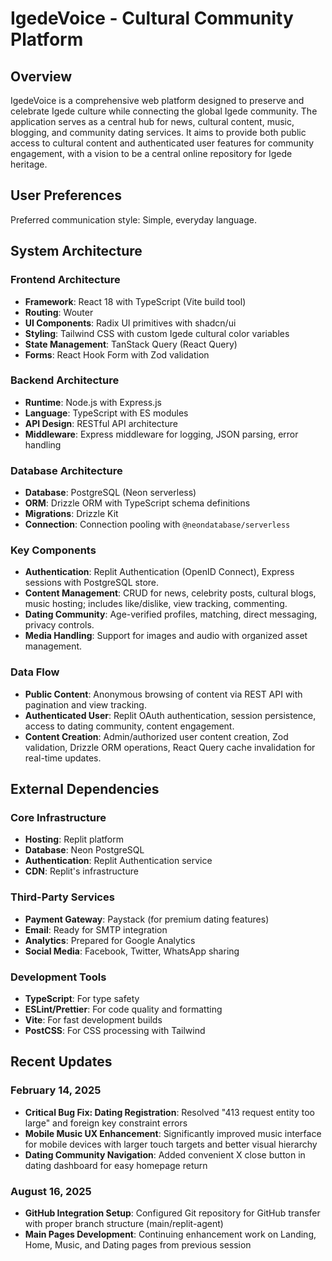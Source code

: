 # IgedeVoice - Cultural Community Platform

## Overview
IgedeVoice is a comprehensive web platform designed to preserve and celebrate Igede culture while connecting the global Igede community. The application serves as a central hub for news, cultural content, music, blogging, and community dating services. It aims to provide both public access to cultural content and authenticated user features for community engagement, with a vision to be a central online repository for Igede heritage.

## User Preferences
Preferred communication style: Simple, everyday language.

## System Architecture
### Frontend Architecture
- **Framework**: React 18 with TypeScript (Vite build tool)
- **Routing**: Wouter
- **UI Components**: Radix UI primitives with shadcn/ui
- **Styling**: Tailwind CSS with custom Igede cultural color variables
- **State Management**: TanStack Query (React Query)
- **Forms**: React Hook Form with Zod validation

### Backend Architecture
- **Runtime**: Node.js with Express.js
- **Language**: TypeScript with ES modules
- **API Design**: RESTful API architecture
- **Middleware**: Express middleware for logging, JSON parsing, error handling

### Database Architecture
- **Database**: PostgreSQL (Neon serverless)
- **ORM**: Drizzle ORM with TypeScript schema definitions
- **Migrations**: Drizzle Kit
- **Connection**: Connection pooling with `@neondatabase/serverless`

### Key Components
- **Authentication**: Replit Authentication (OpenID Connect), Express sessions with PostgreSQL store.
- **Content Management**: CRUD for news, celebrity posts, cultural blogs, music hosting; includes like/dislike, view tracking, commenting.
- **Dating Community**: Age-verified profiles, matching, direct messaging, privacy controls.
- **Media Handling**: Support for images and audio with organized asset management.

### Data Flow
- **Public Content**: Anonymous browsing of content via REST API with pagination and view tracking.
- **Authenticated User**: Replit OAuth authentication, session persistence, access to dating community, content engagement.
- **Content Creation**: Admin/authorized user content creation, Zod validation, Drizzle ORM operations, React Query cache invalidation for real-time updates.

## External Dependencies
### Core Infrastructure
- **Hosting**: Replit platform
- **Database**: Neon PostgreSQL
- **Authentication**: Replit Authentication service
- **CDN**: Replit's infrastructure

### Third-Party Services
- **Payment Gateway**: Paystack (for premium dating features)
- **Email**: Ready for SMTP integration
- **Analytics**: Prepared for Google Analytics
- **Social Media**: Facebook, Twitter, WhatsApp sharing

### Development Tools
- **TypeScript**: For type safety
- **ESLint/Prettier**: For code quality and formatting
- **Vite**: For fast development builds
- **PostCSS**: For CSS processing with Tailwind

## Recent Updates

### February 14, 2025
- **Critical Bug Fix: Dating Registration**: Resolved "413 request entity too large" and foreign key constraint errors
- **Mobile Music UX Enhancement**: Significantly improved music interface for mobile devices with larger touch targets and better visual hierarchy
- **Dating Community Navigation**: Added convenient X close button in dating dashboard for easy homepage return

### August 16, 2025
- **GitHub Integration Setup**: Configured Git repository for GitHub transfer with proper branch structure (main/replit-agent)
- **Main Pages Development**: Continuing enhancement work on Landing, Home, Music, and Dating pages from previous session